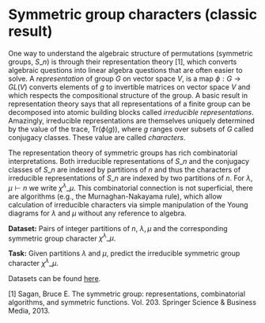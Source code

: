 # Symmetric group characters (classic result)

One way to understand the algebraic structure of permutations (symmetric groups, $S\_n$) is through their representation theory \[1\], which converts algebraic questions into linear algebra questions that are often easier to solve. 
A *representation* of group $G$ on vector space $V$, is a map $\phi:G \rightarrow GL(V)$ converts elements of $g$ to invertible matrices on vector space $V$ and which respects the compositional structure of the group. A basic result in representation theory says that all representations of a finite group can be decomposed into atomic building blocks called *irreducible representations*. Amazingly, irreducible representations are themselves uniquely determined by the value of the trace, $\text{Tr}(\phi(g))$, where $g$ ranges over subsets of $G$ called conjugacy classes. These value are called *characters*. 

The representation theory of symmetric groups has rich combinatorial interpretations. Both irreducible representations of $S\_n$ and the conjugacy classes of $S\_n$ are indexed by partitions of $n$ and thus the characters of irreducible representations of $S\_n$ are indexed by two partitions of $n$. For $\lambda,\mu \vdash n$ we write $\chi^\lambda\_\mu$. This combinatorial connection is not superficial, there are algorithms (e.g., the Murnaghan-Nakayama rule), which allow calculation of irreducible characters via simple manipulation of the Young diagrams for $\lambda$ and $\mu$ without any reference to algebra. 

**Dataset:** Pairs of integer partitions of $n$, $\lambda, \mu$ and the corresponding symmetric group character $\chi^{\lambda}\_{\mu}$.

**Task:** Given partitions $\lambda$ and $\mu$, predict the irreducible symmetric group character $\chi^{\lambda}\_{\mu}$.

Datasets can be found [here]().

\[1\] Sagan, Bruce E. The symmetric group: representations, combinatorial algorithms, and symmetric functions. Vol. 203. Springer Science & Business Media, 2013.


